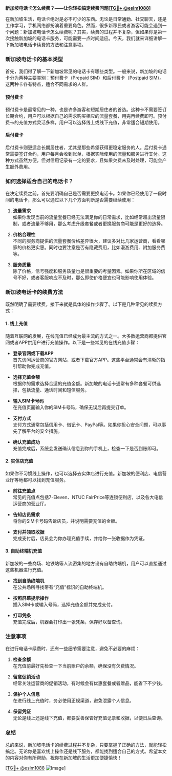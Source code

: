 **新加坡电话卡怎么续费？——让你轻松搞定续费问题[[TG💪+ @esim1088](https://t.me/s/esim1088)]**

在新加坡生活，电话卡绝对是必不可少的东西。无论是日常通勤、社交聊天，还是工作学习，手机网络都扮演着重要角色。然而，很多新移民或者游客可能会遇到一个问题：新加坡电话卡怎么续费呢？其实，续费的过程并不复杂，但如果你是第一次接触新加坡的电话卡服务，可能需要一点时间适应。今天，我们就来详细讲解一下新加坡电话卡续费的方法和注意事项。

### 新加坡电话卡的基本类型

首先，我们得了解一下新加坡常见的电话卡有哪些类型。一般来说，新加坡的电话卡分为两种主要类别：预付费卡（Prepaid SIM）和后付费卡（Postpaid SIM）。这两种卡各有特点，适合不同需求的人群。

#### 预付费卡
预付费卡是最常见的一种，也是许多游客和短期居住者的首选。这种卡不需要签订长期合约，用户可以根据自己的需求购买相应的流量套餐，用完再续费即可。预付费卡的充值方式灵活多样，用户可以选择线上或线下充值，非常适合短期使用。

#### 后付费卡
后付费卡则更适合长期居住者，尤其是那些希望获得更稳定服务的人。后付费卡通常需要签订合约，用户每月会收到账单，根据实际使用的流量和服务进行支付。这种方式虽然方便，但对信用记录有一定的要求，且如果欠费未及时处理，可能会产生额外费用。

### 如何选择适合自己的电话卡？

在决定续费之前，首先要明确自己是否需要更换电话卡。如果你已经使用了一段时间的电话卡，那么可以通过以下几个方面判断是否需要继续使用：

1. **流量需求**  
   如果你发现当前的流量套餐已经无法满足你的日常需求，比如经常超出流量限制，或者流量不够用，那么考虑升级套餐或者更换服务商可能是更好的选择。

2. **价格合理性**  
   不同的服务商提供的流量套餐价格差异很大，建议多对比几家运营商，看看哪家的价格更实惠。同时也要注意是否有隐藏费用，比如漫游费用、附加服务费等。

3. **服务质量**  
   除了价格，信号强度和服务质量也是很重要的考量因素。如果你所在区域的信号不好，或者客服响应不及时，那么即使价格便宜也可能影响使用体验。

### 新加坡电话卡的续费方法

既然明确了需要续费，接下来就是具体的操作步骤了。以下是几种常见的续费方式：

#### 1. 线上充值
随着互联网的发展，在线充值已经成为最主流的方式之一。大多数运营商都提供官网或者APP供用户进行充值操作。以下是一些常见的在线充值步骤：

- **登录官网或下载APP**  
  首先访问运营商的官方网站，或者下载官方APP。这些平台通常会有清晰的指引帮助你完成充值。

- **选择充值金额**  
  根据你的需求选择合适的充值金额。新加坡的电话卡通常有多种套餐可供选择，包括流量、通话时间和短信服务。

- **输入SIM卡号码**  
  在充值页面输入你的SIM卡号码，确保无误后再提交订单。

- **支付方式**  
  支付方式通常包括信用卡、借记卡、PayPal等。如果你担心安全问题，可以事先了解平台的安全措施。

- **确认充值成功**  
  充值完成后，系统会发送确认信息到你的手机上，检查一下是否到账即可。

#### 2. 实体店充值
如果你不习惯线上操作，也可以选择去实体店进行充值。新加坡的便利店、电信营业厅等地都可以找到充值服务。

- **前往充值点**  
  常见的充值点包括7-Eleven、NTUC FairPrice等连锁便利店，以及各大电信运营商的营业厅。

- **告知店员需求**  
  将你的SIM卡号码告诉店员，并说明需要充值的金额。

- **支付并领取收据**  
  完成支付后，店员会为你办理充值手续，并给你一张收据作为凭证。

#### 3. 自助终端机充值
新加坡的一些商场、地铁站等人流密集的地方设有自助终端机，用户可以直接通过这些机器进行充值。

- **找到自助终端机**  
  在公共场所寻找带有“充值”标识的自助终端机。

- **按照屏幕提示操作**  
  插入SIM卡或输入号码，选择充值金额并完成支付。

- **打印凭条**  
  充值完成后，机器会打印出一张凭条，保存好以备查询。

### 注意事项

在进行电话卡续费时，还有一些细节需要注意，避免不必要的麻烦：

1. **检查余额**  
   在充值前最好先检查一下当前账户的余额，确保没有欠费情况。

2. **留意促销活动**  
   经常关注运营商的促销活动，有时候会有优惠套餐或者赠品，能省下不少钱。

3. **保护个人信息**  
   在进行线上充值时，务必使用正规渠道，避免泄露个人信息。

4. **保留凭证**  
   无论是线上还是线下充值，都要妥善保管好充值记录和收据，以便日后查询。

### 总结

总的来说，新加坡电话卡的续费过程并不复杂，只要掌握了正确的方法，就能轻松搞定。无论你是喜欢线上操作还是线下服务，都能找到适合自己的方式。希望本文的内容对你有所帮助，祝你在新加坡的生活更加便捷愉快！

[[TG💪+ @esim1088](https://t.me/s/esim1088) ![Image](https://i.postimg.cc/4NQfJmqS/Snipaste-2025-05-13-00-14-12.png)]